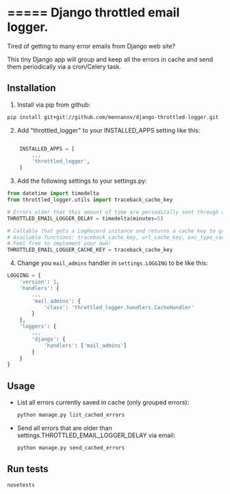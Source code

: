 =====
Django throttled email logger.
=====

Tired of getting to many error emails from Django web site?

This tiny Django app will group and keep all the errors in cache and send them periodically via a cron/Celery task.


Installation
-----------

1. Install via pip from github:
  ```bash
  pip install git+git://github.com/mennanov/django-throttled-logger.git
  ```

2. Add "throttled_logger" to your INSTALLED_APPS setting like this:
  ```python
  
      INSTALLED_APPS = [
          ...
          'throttled_logger',
      ]
  ```
3. Add the following settings to your settings.py:
  ```python
  from datetime import timedelta
  from throttled_logger.utils import traceback_cache_key
  
  # Errors older that this amount of time are periodically sent through a management command (cron/Celery).
  THROTTLED_EMAIL_LOGGER_DELAY = timedelta(minutes=5)
  
  # Callable that gets a LogRecord instance and returns a cache key to group errors by.
  # Available functions: traceback_cache_key, url_cache_key, exc_type_cache_key
  # Feel free to implement your own!
  THROTTLED_EMAIL_LOGGER_CACHE_KEY = traceback_cache_key
  ```
4. Change you ```mail_admins``` handler in ```settings.LOGGING``` to be like this:

  ```python
  LOGGING = {
      'version': 1,
      'handlers': {
          ...
          'mail_admins': {
              'class': 'throttled_logger.handlers.CacheHandler'
          }
      },
      'loggers': {
          ...
          'django': {
              'handlers': ['mail_admins']
          }
      }
  }
  ```


Usage
-----------

* List all errors currently saved in cache (only grouped errors):

  ```bash
  python manage.py list_cached_errors
  ```
* Send all errors that are older than settings.THROTTLED_EMAIL_LOGGER_DELAY via email:

  ```bash
  python manage.py send_cached_errors
  ```

Run tests
----------
  ```bash
  nosetests
  ```
